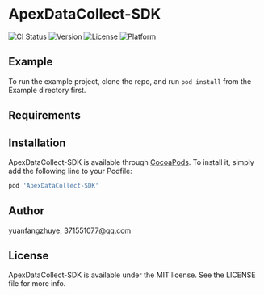 # ApexDataCollect-SDK

[![CI Status](https://img.shields.io/travis/yuanfangzhuye/ApexDataCollect-SDK.svg?style=flat)](https://travis-ci.org/yuanfangzhuye/ApexDataCollect-SDK)
[![Version](https://img.shields.io/cocoapods/v/ApexDataCollect-SDK.svg?style=flat)](https://cocoapods.org/pods/ApexDataCollect-SDK)
[![License](https://img.shields.io/cocoapods/l/ApexDataCollect-SDK.svg?style=flat)](https://cocoapods.org/pods/ApexDataCollect-SDK)
[![Platform](https://img.shields.io/cocoapods/p/ApexDataCollect-SDK.svg?style=flat)](https://cocoapods.org/pods/ApexDataCollect-SDK)

## Example

To run the example project, clone the repo, and run `pod install` from the Example directory first.

## Requirements

## Installation

ApexDataCollect-SDK is available through [CocoaPods](https://cocoapods.org). To install
it, simply add the following line to your Podfile:

```ruby
pod 'ApexDataCollect-SDK'
```

## Author

yuanfangzhuye, 371551077@qq.com

## License

ApexDataCollect-SDK is available under the MIT license. See the LICENSE file for more info.

